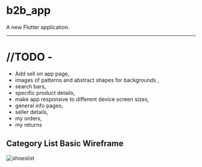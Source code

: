 # b2b_app

A new Flutter application.

<hr>



# //TODO - 

 - Add sell on app page,
 - images of patterns and abstract shapes for backgrounds ,
 - search bars,
 - specific product details,
 - make app responsive to different device screen sizes,
 - general info pages,
 - seller details,
 - my orders,
 - my returns  
## Category List Basic Wireframe


![shoeslist](https://user-images.githubusercontent.com/57319246/74089088-762d9b80-4ac3-11ea-9370-3b0793f1db85.jpg)

